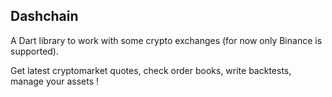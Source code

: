 ## Dashchain
A Dart library to work with some crypto exchanges (for now only Binance is supported).

Get latest cryptomarket quotes, check order books, write backtests, manage your assets !